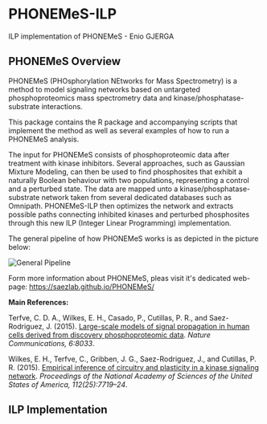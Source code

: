 # PHONEMeS-ILP
ILP implementation of PHONEMeS - Enio GJERGA

## PHONEMeS Overview
PHONEMeS (PHOsphorylation NEtworks for Mass Spectrometry) is a method to model signaling networks based on untargeted phosphoproteomics mass spectrometry data and kinase/phosphatase-substrate interactions.

This package contains the R package and accompanying scripts that implement the method as well as several examples of how to run a PHONEMeS analysis.

The input for PHONEMeS consists of phosphoproteomic data after treatment with kinase inhibitors. Several approaches, such as Gaussian Mixture Modeling, can then be used to find phosphosites that exhibit a naturally Boolean behaviour with two populations, representing a control and a perturbed state. The data are mapped unto a kinase/phosphatase-substrate network taken from several dedicated databases such as Omnipath. PHONEMeS-ILP then optimizes the network and extracts possible paths connecting inhibited kinases and perturbed phosphosites through this new ILP (Integer Linear Programming) implementation.

The general pipeline of how PHONEMeS works is as depicted in the picture below:

<img src="https://github.com/saezlab/PHONEMeS-ILP/Public/fig1.png" alt="General Pipeline">

Form more information about PHONEMeS, pleas visit it's dedicated web-page: https://saezlab.github.io/PHONEMeS/

**Main References:**

Terfve, C. D. A., Wilkes, E. H., Casado, P., Cutillas, P. R., and Saez-Rodriguez, J. (2015). [Large-scale models of signal propagation in human cells derived from discovery phosphoproteomic data](https://www.nature.com/articles/ncomms9033). *Nature Communications, 6:8033*.

Wilkes, E. H., Terfve, C., Gribben, J. G., Saez-Rodriguez, J., and Cutillas, P. R. (2015). [Empirical inference of circuitry and plasticity in a kinase signaling network](http://www.pnas.org/content/112/25/7719.abstract). *Proceedings of the National Academy of Sciences of the United States of America, 112(25):7719–24*.


## ILP Implementation
